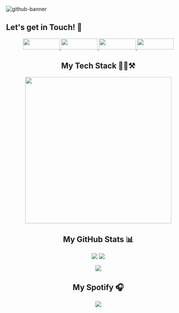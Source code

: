 ![github-banner](https://github.com/CDDR1/CDDR1/assets/62437724/5638cabc-63dd-4dac-9a13-a08d8c8f7fc5)

<h2>Let's get in Touch! 🤝</h2>

<p align="center">
  <a href="https://carlosduque.netlify.app/">
    <img src="https://img.shields.io/badge/website-000000?style=for-the-badge&logo=About.me&logoColor=white" width="100" height="30">
  </a>
  <a href="https://www.linkedin.com/in/carlosduq/">
    <img src="https://img.shields.io/badge/LinkedIn-0077B5?style=for-the-badge&logo=linkedin&logoColor=white" width="100" height="30">
  </a>
  <a href="https://devpost.com/CDDR1?ref_content=user-portfolio&ref_feature=portfolio&ref_medium=global-nav">
    <img src="https://img.shields.io/badge/Devpost-003E54?style=for-the-badge&logo=Devpost&logoColor=white" width="100" height="30">
  </a>
  <a href="mailto:carlos.d.duque.r@gmail.com">
    <img src="https://img.shields.io/badge/Gmail-D14836?style=for-the-badge&logo=gmail&logoColor=white" width="100" height="30">
  </a>
</p>



<h2 align="center">My Tech Stack 👨‍💻⚒️</h2>

<p align="center">
  <img src="https://skillicons.dev/icons?i=mongodb,express,react,ts,nodejs" width="400">
</p>



<h2 align="center">My GitHub Stats 📊</h2>

<p align="center">
  <img src="https://github-readme-stats.vercel.app/api?username=CDDR1&show_icons=true&theme=tokyonight">
  <img src="https://github-readme-stats.vercel.app/api/top-langs/?username=CDDR1&layout=compact&theme=tokyonight">
</p>

<p align="center">
 <img  src="http://github-readme-streak-stats.herokuapp.com?user=CDDR1&theme=tokyonight" />
</p> 



<h2 align="center">My Spotify 🎧</h2>

<p align="center">
  <a href="https://open.spotify.com/user/	jarc5zfk55zb0vxv8k31jbvfx">
    <img  src="https://spotify-recently-played-readme.vercel.app/api?user=jarc5zfk55zb0vxv8k31jbvfx&count=3&width=600" />
  </a>
</p> 
